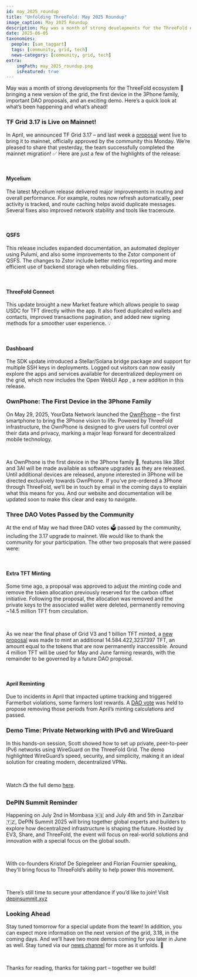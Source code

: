 ```yaml
---
id: may_2025_roundup
title: "Unfolding ThreeFold: May 2025 Roundup"
image_caption: May 2025 Roundup
description: May was a month of strong developments for the ThreeFold ecosystem, including a new version of the grid and the first device in the 3Phone family.
date: 2025-06-05
taxonomies:
  people: [sam_taggart]
  tags: [community, grid, tech]
  news-category: [community, grid, tech]
extra:
    imgPath: may_2025_roundup.png
    isFeatured: true
---
```


May was a month of strong developments for the ThreeFold ecosystem 🧱 bringing a new version of the grid, the first device in the 3Phone family, important DAO proposals, and an exciting demo. Here’s a quick look at what’s been happening and what’s ahead!

### **TF Grid 3.17 is Live on Mainnet!**

In April, we announced TF Grid 3.17 – and last week a [proposal](https://forum.threefold.io/t/tf-grid-mainnet-release-3-17/4597) went live to bring it to mainnet, officially approved by the community this Monday. We’re pleased to share that yesterday, the team successfully completed the mainnet migration! ✅ Here are just a few of the highlights of the release:

<br/>

#### Mycelium

The latest Mycelium release delivered major improvements in routing and overall performance. For example, routes now refresh automatically, peer activity is tracked, and route caching helps avoid duplicate messages. Several fixes also improved network stability and tools like traceroute.

<br/>

#### QSFS

This release includes expanded documentation, an automated deployer using Pulumi, and also some improvements to the Zstor component of QSFS. The changes to Zstor include better metrics reporting and more efficient use of backend storage when rebuilding files.

<br/>

#### ThreeFold Connect

This update brought a new Market feature which allows people to swap USDC for TFT directly within the app. It also fixed duplicated wallets and contacts, improved transactions pagination, and added new signing methods for a smoother user experience. 💡

<br/>

#### Dashboard

The SDK update introduced a Stellar/Solana bridge package and support for multiple SSH keys in deployments. Logged out visitors can now easily explore the apps and services available for decentralized deployment on the grid, which now includes the Open WebUI App , a new addition in this release.

### **OwnPhone: The First Device in the 3Phone Family**

On May 29, 2025, YourData Network launched the [OwnPhone](https://ownphone.net/) – the first smartphone to bring the 3Phone vision to life. Powered by ThreeFold infrastructure, the OwnPhone is designed to give users full control over their data and privacy, marking a major leap forward for decentralized mobile technology.

<br/>

As OwnPhone is the first device in the 3Phone family 📱, features like 3Bot and 3AI will be made available as software upgrades as they are released. Until additional devices are released, anyone interested in 3Phone will be directed exclusively towards OwnPhone. If you’ve pre-ordered a 3Phone through ThreeFold, we’ll be in touch by email in the coming days to explain what this means for you. And our website and documentation will be updated soon to make this clear and easy to navigate.

### **Three DAO Votes Passed by the Community**

At the end of May we had three DAO votes 🗳️ passed by the community, including the 3.17 upgrade to mainnet. We would like to thank the community for your participation. The other two proposals that were passed were:

<br/>

#### Extra TFT Minting

Some time ago, a proposal was approved to adjust the minting code and remove the token allocation previously reserved for the carbon offset initiative. Following the proposal, the allocation was removed and the private keys to the associated wallet were deleted, permanently removing ~14.5 million TFT from circulation.

<br/>

As we near the final phase of Grid V3 and 1 billion TFT minted, a [new proposal](https://forum.threefold.io/t/dao-extra-minting/4596) was made to mint an additional 14.584.422,3237397 TFT, an amount equal to the tokens that are now permanently inaccessible. Around 4 million TFT will be used for May and June farming rewards, with the remainder to be governed by a future DAO proposal.

<br/>

#### April Reminting

Due to incidents in April that impacted uptime tracking and triggered Farmerbot violations, some farmers lost rewards. A [DAO vote](https://forum.threefold.io/t/dao-minting-april/4595) was held to propose removing those periods from April’s minting calculations and passed.

### **Demo Time: Private Networking with IPv6 and WireGuard**

In this hands-on session, Scott showed how to set up private, peer-to-peer IPv6 networks using WireGuard on the ThreeFold Grid. The demo highlighted WireGuard’s speed, security, and simplicity, making it an ideal solution for creating modern, decentralized VPNs.

<br/>

Watch 📺 the full demo [here](https://youtu.be/TlJSmryxRrk?si=tSYeaS9uoQonz_YR).

### **DePIN Summit Reminder**

Happening on July 2nd in Mombasa 🇰🇪 and July 4th and 5th in Zanzibar 🇹🇿, DePIN Summit 2025 will bring together global experts and builders to explore how decentralized infrastructure is shaping the future. Hosted by EV3, Share, and ThreeFold, the event will focus on real-world solutions and innovation with a special focus on the global south.

<br/>

With co-founders Kristof De Spiegeleer and Florian Fournier speaking, they'll bring focus to ThreeFold’s ability to help power this movement.

<br/>

There’s still time to secure your attendance if you’d like to join! Visit [depinsummit.xyz](https://depinsummit.xyz)

### **Looking Ahead** 
Stay tuned tomorrow for a special update from the team! In addition, you can expect more information on the next version of the grid, 3.18, in the coming days. And we’ll have two more demos coming for you later in June as well. Stay tuned via our [news channel](https://t.me/threefoldnews) for more as it unfolds. 🔮

<br/>

Thanks for reading, thanks for taking part – together we build!